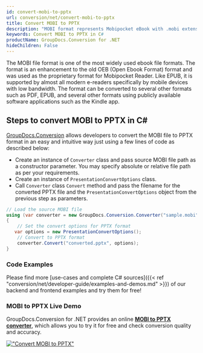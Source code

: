 ```yaml
---
id: convert-mobi-to-pptx
url: conversion/net/convert-mobi-to-pptx
title: Convert MOBI to PPTX
description: "MOBI format represents Mobipocket eBook with .mobi extension. Learn how to convert MOBI to PPTX file programmatically in C# language using GroupDocs.Conversion for .NET library."
keywords: Convert MOBI to PPTX in C#
productName: GroupDocs.Conversion for .NET
hideChildren: False
---
```


The MOBI file format is one of the most widely used ebook file formats. The format is an enhancement to the old OEB (Open Ebook Format) format and was used as the proprietary format for Mobipocket Reader. Like EPUB, it is supported by almost all modern e-readers specifically by mobile devices with low bandwidth. The format can be converted to several other formats such as PDF, EPUB, and several other formats using publicly available software applications such as the Kindle app.

## Steps to convert MOBI to PPTX in C#

[GroupDocs.Conversion](https://products.groupdocs.com/conversion/net) allows developers to convert the MOBI file to PPTX format in an easy and intuitive way just using a few lines of code as described below:

* Create an instance of `Converter` class and pass source MOBI file path as a constructor parameter. You may specify absolute or relative file path as per your requirements. 
* Create an instance of `PresentationConvertOptions` class.
* Call `Converter` class `Convert` method and pass the filename for the converted PPTX file and the `PresentationConvertOptions` object from the previous step as parameters.

```csharp
// Load the source MOBI file
using (var converter = new GroupDocs.Conversion.Converter("sample.mobi"))
{
    // Set the convert options for PPTX format
   var options = new PresentationConvertOptions();
    // Convert to PPTX format
    converter.Convert("converted.pptx", options);
}
```

### Code Examples

Please find more [use-cases and complete C# sources]({{< ref "conversion/net/developer-guide/examples-and-demos.md" >}}) of our backend and frontend examples and try them for free!

### MOBI to PPTX Live Demo

GroupDocs.Conversion for .NET provides an online [**MOBI to PPTX converter**](https://products.groupdocs.app/conversion/mobi-to-pptx), which allows you to try it for free and check conversion quality and accuracy.

[!["Convert MOBI to PPTX"](conversion/net/images/convert-to-pptx/convert-mobi-to-pptx.png)](https://products.groupdocs.app/conversion/mobi-to-pptx)